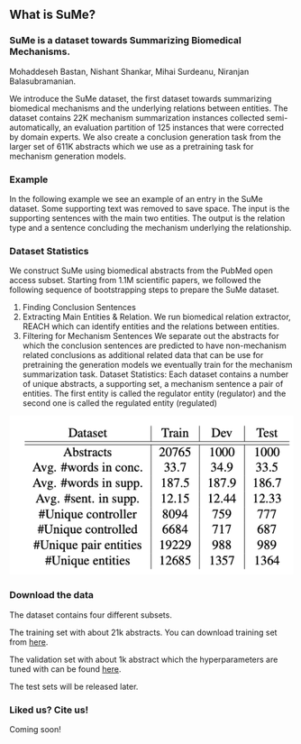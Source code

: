## What is SuMe?
### SuMe is a dataset towards Summarizing Biomedical Mechanisms.

<!-- You can find our paper [here](Link)  -->

Mohaddeseh Bastan, Nishant Shankar, Mihai Surdeanu, Niranjan Balasubramanian. 

We introduce the SuMe dataset, the first dataset towards summarizing biomedical mechanisms and the underlying relations between entities. The dataset contains 22K mechanism summarization instances collected semi-automatically, an evaluation partition of 125 instances that were corrected by domain experts. We also create a conclusion generation task from the larger set of 611K abstracts which we use as a pretraining task for mechanism generation models.

### Example
In the following example we see an example of an entry in the SuMe dataset. Some supporting text was removed to save space. The input is the supporting sentences with the main two entities. The output is the relation type and a sentence concluding the mechanism underlying the relationship.

<!-- <img src="https://github.com/MHDBST/SuMe/blob/main/Dataexample.drawio-18.pdf" alt="Image of PerSenT stats"/> -->
<!-- <a href="https://github.com/MHDBST/SuMe/blob/main/Dataexample.drawio-18.pdf"></a> -->
<!-- <script src="https://github.com/MHDBST/SuMe/blob/main/Dataexample.drawio-18.pdf"></script> -->
<!-- <a class="js-navigation-open Link--primary" title="Dataexample.drawio-18.pdf" data-pjax="#repo-content-pjax-container" href="https://github.com/MHDBST/SuMe/blob/main/Dataexample.drawio-18.pdf">Dataexample.drawio-18.pdf</a> -->
<!-- <div role="rowheader" class="flex-auto min-width-0 col-md-2 mr-3">
                                                        <span class="css-truncate css-truncate-target d-block width-fit">
                                                            <a class="js-navigation-open Link--primary" title="Dataexample.drawio-18.pdf" data-pjax="#repo-content-pjax-container" href="https://github.com/MHDBST/SuMe/blob/main/Dataexample.drawio-18.pdf">Dataexample.drawio-18.pdf</a>
                                                        </span>
                                                    </div> -->
                                                    
<object data="assets/pdf/example.pdf" width="200" height="200" type='application/pdf'></object>

### Dataset Statistics
We construct SuMe using biomedical abstracts from the PubMed open access subset. Starting from 1.1M scientific papers, we followed the following sequence of bootstrapping steps to prepare the SuMe dataset. 
1. Finding Conclusion Sentences
2. Extracting Main Entities & Relation. We run biomedical relation extractor, REACH which can identify entities and the relations between entities.
3. Filtering for Mechanism Sentences
We separate out the abstracts for which the conclusion sentences are predicted to have non-mechanism related conclusions as additional related data that can be use for pretraining the generation models we eventually train for the mechanism summarization task. Dataset Statistics: Each dataset contains a number of unique abstracts, a supporting set, a mechanism sentence a pair of entities. The first entity is called the regulator entity (regulator) and the second one is called the regulated entity (regulated)

<img src="/assets/img/stats.png" alt="Image of SuMe stats"/>


### Download the data
The dataset contains four different subsets. 

The training set with about 21k abstracts. You can download training set from <a href="/#">here</a>.

The validation set with about 1k abstract which the hyperparameters are tuned with can be found <a href="/#">here</a>. 

The test sets will be released later.


### Liked us? Cite us!
Coming soon!
<!--  Please use the following bibtex entry:

   ```
@inproceedings{bastan2020authors,
      title={Author's Sentiment Prediction}, 
      author={Mohaddeseh Bastan and Mahnaz Koupaee and Youngseo Son and Richard Sicoli and Niranjan Balasubramanian},
      year={2020},
      eprint={2011.06128},
      archivePrefix={arXiv},
      primaryClass={cs.CL}
}
   ``` -->
